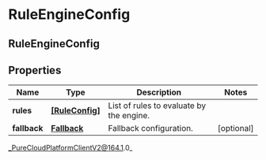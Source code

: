 # RuleEngineConfig

## RuleEngineConfig

## Properties

|Name | Type | Description | Notes|
|------------ | ------------- | ------------- | -------------|
| **rules** | [**[RuleConfig]**]([RuleConfig]) | List of rules to evaluate by the engine. | |
| **fallback** | [**Fallback**](Fallback) | Fallback configuration. | [optional] |



_PureCloudPlatformClientV2@164.1.0_
